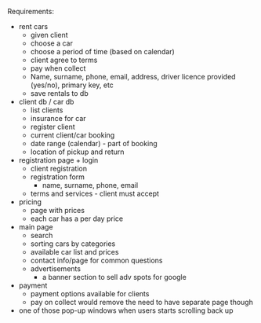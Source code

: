 Requirements:
- rent cars
    - given client
    - choose a car
    - choose a period of time (based on calendar)
    - client agree to terms
    - pay when collect
    - Name, surname, phone, email, address, driver licence provided (yes/no), primary key, etc
    - save rentals to db
- client db / car db
    - list clients
    - insurance for car
    - register client
    - current client/car booking
    - date range (calendar) - part of booking
    - location of pickup and return
- registration page + login
    - client registration
    - registration form
        - name, surname, phone, email
    - terms and services - client must accept
- pricing
    - page with prices
    - each car has a per day price
- main page
    - search
    - sorting cars by categories
    - available car list and prices
    - contact info/page for common questions
    - advertisements
        - a banner section to sell adv spots for google
- payment
    - payment options available for clients
    - pay on collect would remove the need to have separate page though
- one of those pop-up windows when users starts scrolling back up